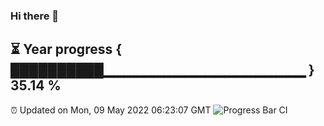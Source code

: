 ### Hi there 👋
⏳ Year progress { ██████████▁▁▁▁▁▁▁▁▁▁▁▁▁▁▁▁▁▁▁▁ } 35.14 %
---
⏰ Updated on Mon, 09 May 2022 06:23:07 GMT
![Progress Bar CI](https://github.com/liununu/liununu/workflows/Progress%20Bar%20CI/badge.svg)
